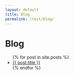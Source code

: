 ```yaml
---
layout: default
title: Blog
permalink: /test/blog/
---
```

<h1>Blog</h1>
<ul>
  {% for post in site.posts %}
   <li>
    <a href="{{ post.url | relative_url }}">{{ post.title }}</a>
   </li>
  {% endfor %}
</ul>
